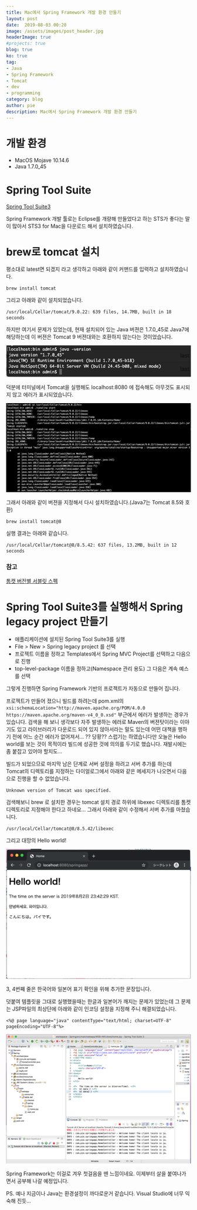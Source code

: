 ```yaml
---
title: Mac에서 Spring Framework 개발 환경 만들기
layout: post
date:  2019-08-03 00:20
image: /assets/images/post_header.jpg
headerImage: true
#projects: true
blog: true
ko: true
tag:
- Java
- Spring Framework
- Tomcat
- dev
- programming
category: blog
author: pie
description: Mac에서 Spring Framework 개발 환경 만들기
---
```


# 개발 환경
- MacOS Mojave 10.14.6
- Java 1.7.0_45

# Spring Tool Suite
[Spring Tool Suite3](https://spring.io/tools3/sts/all)

Spring Framework 개발 툴로는 Eclipse를 개량해 만들었다고 하는 STS가 좋다는 말이 많아서 STS3 for Mac을 다운로드 해서 설치하였습니다.

# brew로 tomcat 설치
평소대로 latest면 되겠지 라고 생각하고 아래와 같이 커맨드를 입력하고 설치하였습니다.
```
brew install tomcat
```
그리고 아래와 같이 설치되었습니다.
```
/usr/local/Cellar/tomcat/9.0.22: 639 files, 14.7MB, built in 18 seconds
```

하지만 여기서 문제가 있었는데, 현재 설치되어 있는 Java 버젼은 1.7.0_45로 Java7에 해당하는데 이 버젼은 Tomcat 9 버젼대와는 호환하지 않는다는 것이었습니다.

![0060-03.png](/assets/images/post/0060-03.png)

덕분에 터미널에서 Tomcat을 실행해도 localhost:8080 에 접속해도 아무것도 표시되지 않고 에러가 표시되었습니다.

![0060-04.png](/assets/images/post/0060-04.png)

그래서 아래와 같이 버젼을 지정해서 다시 설치하였습니다.(Java7는 Tomcat 8.5와 호환)
```
brew install tomcat@8
```
실행 결과는 아래와 같습니다.
```
/usr/local/Cellar/tomcat@8/8.5.42: 637 files, 13.2MB, built in 12 seconds
```

### 참고
[톰캣 버전별 서블릿 스펙](https://zetawiki.com/wiki/%ED%86%B0%EC%BA%A3_%EB%B2%84%EC%A0%84%EB%B3%84_%EC%84%9C%EB%B8%94%EB%A6%BF_%EC%8A%A4%ED%8E%99)


# Spring Tool Suite3를 실행해서 Spring legacy project 만들기

- 애플리케이션에 설치된 Spring Tool Suite3를 실행
- File > New > Spring legacy project 를 선택
- 프로젝트 이름을 정하고 Templates에서 Spring MVC Project를 선택하고 다음으로 진행
- top-level-package 이름을 정하고(Namespace 관리 용도) 그 다음은 계속 예스를 선택

그렇게 진행하면 Spring Framework 기반의 프로젝트가 자동으로 만들어 집니다.

프로젝트가 만들어 졌으니 빌드를 하려는데 pom.xml의 ```xsi:schemaLocation="http://maven.apache.org/POM/4.0.0 https://maven.apache.org/maven-v4_0_0.xsd"``` 
부근에서 에러가 발생하는 경우가 있습니다. 검색을 해 보니 생각보다 자주 발생하는 에러로 Maven의 버젼탓이라는 이야기도 있고 라이브러리가 다운로드 되어 있지 않아서라는 말도 있는데 
어떤 대책을 행하기 전에 어느 순간 에러가 없어져서... ?? 당황?? 스럽기는 하였습니다만  오늘은 Hello world를 보는 것이 목적이라 빌드에 성공한 것에 의의를 두기로 했습니다. 재발시에는 좀 붙잡고 있어야 할지도...

빌드가 되었으므로 마지막 남은 단계로 서버 설정을 하려고 서버 추가를 하는데 Tomcat의 디렉토리를 지정하는 다이얼로그에서 아래와 같은 메세지가 나오면서 다음으로 진행을 할 수 없었습니다. 
```
Unknown version of Tomcat was specified.
```

검색해보니 brew 로 설치한 경우는 tomcat 설치 경로 하위에 libexec 디렉토리를 톰켓 디렉토리로 지정해야 한다고 하네요... 그래서 아래와 같이 수정해서 서버 추가를 마쳤습니다.
```
/usr/local/Cellar/tomcat@8/8.5.42/libexec
```

그리고 대망의 Hello world!

![0060-01.png](/assets/images/post/0060-01.png)

3, 4번째 줄은 한국어와 일본어 표기 확인을 위해 추가한 문장입니다.

덧붙여 템플릿을 그대로 실행했을때는 한글과 일본어가 깨지는 문제가 있었는데 그 문제는 JSP파일의 최상단에 아래와 같이 인코딩 설정을 지정해 주니 해결되었습니다.
```
<%@ page language="java" contentType="text/html; charset=UTF-8" pageEncoding="UTF-8"%>
```

![0060-02.png](/assets/images/post/0060-02.png)

Spring Framework는 이걸로 겨우 첫걸음을 뗀 느낌이네요. 이제부터 살을 붙여나가면서 공부해 나갈 예정입니다.

PS. 예나 지금이나 Java는 환경설정이 까다로운거 같습니다. Visual Studio에 너무 익숙해 진듯...
